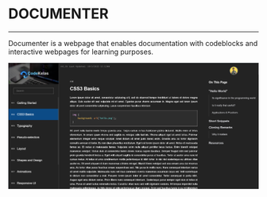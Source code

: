 # DOCUMENTER
<hr>

Documenter is a webpage that enables documentation with codeblocks and interactive webpages for learning purposes.

![header](assets/Documenter.png)
